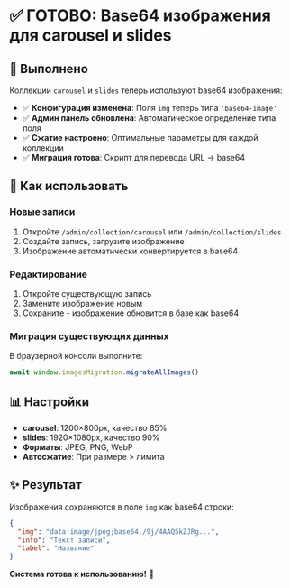 # ✅ ГОТОВО: Base64 изображения для carousel и slides

## 🎯 Выполнено

Коллекции `carousel` и `slides` теперь используют base64 изображения:

- ✅ **Конфигурация изменена**: Поля `img` теперь типа `'base64-image'`
- ✅ **Админ панель обновлена**: Автоматическое определение типа поля
- ✅ **Сжатие настроено**: Оптимальные параметры для каждой коллекции
- ✅ **Миграция готова**: Скрипт для перевода URL → base64

## 🚀 Как использовать

### Новые записи

1. Откройте `/admin/collection/carousel` или `/admin/collection/slides`
2. Создайте запись, загрузите изображение
3. Изображение автоматически конвертируется в base64

### Редактирование

1. Откройте существующую запись
2. Замените изображение новым
3. Сохраните - изображение обновится в базе как base64

### Миграция существующих данных

В браузерной консоли выполните:

```javascript
await window.imagesMigration.migrateAllImages()
```

## 📊 Настройки

- **carousel**: 1200×800px, качество 85%
- **slides**: 1920×1080px, качество 90%
- **Форматы**: JPEG, PNG, WebP
- **Автосжатие**: При размере > лимита

## ✨ Результат

Изображения сохраняются в поле `img` как base64 строки:

```json
{
  "img": "data:image/jpeg;base64,/9j/4AAQSkZJRg...",
  "info": "Текст записи",
  "label": "Название"
}
```

**Система готова к использованию!** 🎉
